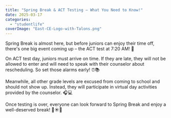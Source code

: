 ```yaml
---
title: "Spring Break & ACT Testing – What You Need to Know!"
date: 2025-03-17
categories: 
  - "studentlife"
coverImage: "East-CE-Logo-with-Talons.png"
---
```


Spring Break is almost here, but before juniors can enjoy their time off, there's one big event coming up – the ACT test at 7:20 AM! 🌅

On ACT test day, juniors must arrive on time. If they are late, they will not be allowed to enter and will need to speak with their counselor about rescheduling. So set those alarms early! ⏰📚

Meanwhile, all other grade levels are excused from coming to school and should not show up. Instead, they will participate in virtual day activities provided by the counselor. 🎧💻

Once testing is over, everyone can look forward to Spring Break and enjoy a well-deserved break! 🌴☀️🎉
